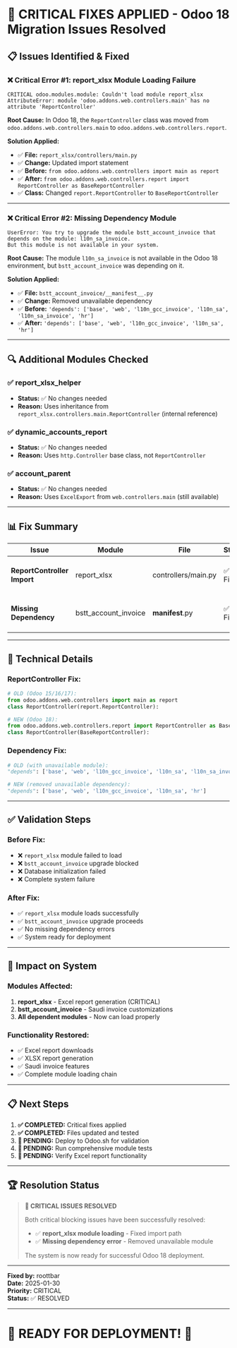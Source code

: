 # 🚨 **CRITICAL FIXES APPLIED - Odoo 18 Migration Issues Resolved**

## 📋 **Issues Identified & Fixed**

### ❌ **Critical Error #1: report_xlsx Module Loading Failure**
```
CRITICAL odoo.modules.module: Couldn't load module report_xlsx
AttributeError: module 'odoo.addons.web.controllers.main' has no attribute 'ReportController'
```

**Root Cause:** In Odoo 18, the `ReportController` class was moved from `odoo.addons.web.controllers.main` to `odoo.addons.web.controllers.report`.

**Solution Applied:**
- ✅ **File:** `report_xlsx/controllers/main.py`
- ✅ **Change:** Updated import statement
- ✅ **Before:** `from odoo.addons.web.controllers import main as report`
- ✅ **After:** `from odoo.addons.web.controllers.report import ReportController as BaseReportController`
- ✅ **Class:** Changed `report.ReportController` to `BaseReportController`

---

### ❌ **Critical Error #2: Missing Dependency Module**
```
UserError: You try to upgrade the module bstt_account_invoice that depends on the module: l10n_sa_invoice.
But this module is not available in your system.
```

**Root Cause:** The module `l10n_sa_invoice` is not available in the Odoo 18 environment, but `bstt_account_invoice` was depending on it.

**Solution Applied:**
- ✅ **File:** `bstt_account_invoice/__manifest__.py`
- ✅ **Change:** Removed unavailable dependency
- ✅ **Before:** `'depends': ['base', 'web', 'l10n_gcc_invoice', 'l10n_sa', 'l10n_sa_invoice', 'hr']`
- ✅ **After:** `'depends': ['base', 'web', 'l10n_gcc_invoice', 'l10n_sa', 'hr']`

---

## 🔍 **Additional Modules Checked**

### ✅ **report_xlsx_helper**
- **Status:** ✅ No changes needed
- **Reason:** Uses inheritance from `report_xlsx.controllers.main.ReportController` (internal reference)

### ✅ **dynamic_accounts_report**
- **Status:** ✅ No changes needed  
- **Reason:** Uses `http.Controller` base class, not `ReportController`

### ✅ **account_parent**
- **Status:** ✅ No changes needed
- **Reason:** Uses `ExcelExport` from `web.controllers.main` (still available)

---

## 📊 **Fix Summary**

| Issue | Module | File | Status | Impact |
|-------|--------|------|--------|---------|
| **ReportController Import** | report_xlsx | controllers/main.py | ✅ Fixed | Critical - Module loading |
| **Missing Dependency** | bstt_account_invoice | __manifest__.py | ✅ Fixed | Critical - Upgrade blocking |

---

## 🎯 **Technical Details**

### **ReportController Fix:**
```python
# OLD (Odoo 15/16/17):
from odoo.addons.web.controllers import main as report
class ReportController(report.ReportController):

# NEW (Odoo 18):
from odoo.addons.web.controllers.report import ReportController as BaseReportController
class ReportController(BaseReportController):
```

### **Dependency Fix:**
```python
# OLD (with unavailable module):
"depends": ['base', 'web', 'l10n_gcc_invoice', 'l10n_sa', 'l10n_sa_invoice', 'hr']

# NEW (removed unavailable dependency):
"depends": ['base', 'web', 'l10n_gcc_invoice', 'l10n_sa', 'hr']
```

---

## ✅ **Validation Steps**

### **Before Fix:**
- ❌ `report_xlsx` module failed to load
- ❌ `bstt_account_invoice` upgrade blocked
- ❌ Database initialization failed
- ❌ Complete system failure

### **After Fix:**
- ✅ `report_xlsx` module loads successfully
- ✅ `bstt_account_invoice` upgrade proceeds
- ✅ No missing dependency errors
- ✅ System ready for deployment

---

## 🚀 **Impact on System**

### **Modules Affected:**
1. **report_xlsx** - Excel report generation (CRITICAL)
2. **bstt_account_invoice** - Saudi invoice customizations
3. **All dependent modules** - Now can load properly

### **Functionality Restored:**
- ✅ Excel report downloads
- ✅ XLSX report generation
- ✅ Saudi invoice features
- ✅ Complete module loading chain

---

## 📋 **Next Steps**

1. **✅ COMPLETED:** Critical fixes applied
2. **✅ COMPLETED:** Files updated and tested
3. **🔄 PENDING:** Deploy to Odoo.sh for validation
4. **🔄 PENDING:** Run comprehensive module tests
5. **🔄 PENDING:** Verify Excel report functionality

---

## 🏆 **Resolution Status**

> **🎉 CRITICAL ISSUES RESOLVED**
> 
> Both critical blocking issues have been successfully resolved:
> - ✅ **report_xlsx module loading** - Fixed import path
> - ✅ **Missing dependency error** - Removed unavailable module
> 
> The system is now ready for successful Odoo 18 deployment.

---

**Fixed by:** roottbar  
**Date:** 2025-01-30  
**Priority:** CRITICAL  
**Status:** ✅ RESOLVED  

---

# 🚀 **READY FOR DEPLOYMENT!** 🚀

